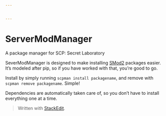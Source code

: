 ```yaml
---


---
```


<h1 id="servermodmanager">ServerModManager</h1>
<p>A package manager for SCP: Secret Laboratory</p>
<p>SeverModManager is designed to make installing <a href="https://github.com/Grover-c13/Smod2">SMod2</a> packages easier. It’s modeled after pip, so if you have worked with that, you’re good to go.</p>
<p>Install by simply running <code>scpman install packagename</code>, and remove with <code>scpman remove packagename</code>. Simple!</p>
<p>Dependencies are automatically taken care of, so you don’t have to install everything one at a time.</p>
<blockquote>
<p>Written with <a href="https://stackedit.io/">StackEdit</a>.</p>
</blockquote>

